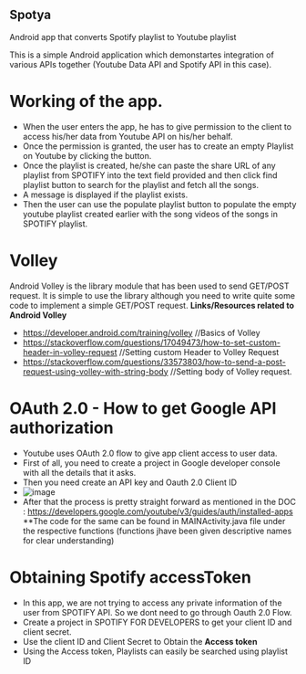 ## Spotya
Android app that converts Spotify playlist to Youtube playlist

This is a simple Android application which demonstartes integration of various APIs together (Youtube Data API and Spotify API in this case).

# Working of the app.
* When the user enters the app, he has to give permission to the client to access his/her data from Youtube API on his/her behalf.
* Once the permission is granted, the user has to create an empty Playlist on Youtube by clicking the button.
* Once the playlist is created, he/she can paste the share URL of any playlist from SPOTIFY into the text field provided and then click find playlist button to search for the playlist and fetch all the songs.
* A message is displayed if the playlist exists.
* Then the user can use the populate playlist button to populate the empty youtube playlist created earlier with the song videos of the songs in SPOTIFY playlist.

# Volley 
Android Volley is the library module that has been used to send GET/POST request. It is simple to use the library although you need to write quite some code to implement a simple GET/POST request.
**Links/Resources related to Android Volley**
* https://developer.android.com/training/volley      //Basics of Volley
* https://stackoverflow.com/questions/17049473/how-to-set-custom-header-in-volley-request   //Setting custom Header to Volley Request
* https://stackoverflow.com/questions/33573803/how-to-send-a-post-request-using-volley-with-string-body  //Setting body of Volley request.

# OAuth 2.0 - How to get Google API authorization
* Youtube uses OAuth 2.0 flow to give app client access to user data.
* First of all, you need to create a project in Google developer console with all the details that it asks.
* Then you need create an API key and Oauth 2.0 Client ID
* ![image](https://user-images.githubusercontent.com/60425800/124350682-a8d5b800-dc13-11eb-9071-f6ed429343c2.png)
* After that the process is pretty straight forward as mentioned in the DOC : https://developers.google.com/youtube/v3/guides/auth/installed-apps
**The code for the same can be found in MAINActivity.java file under the respective functions (functions jhave been given descriptive names for clear understanding)

# Obtaining Spotify accessToken
* In this app, we are not trying to access any private information of the user from SPOTIFY API. So we dont need to go through Oauth 2.0 Flow.
* Create a project in SPOTIFY FOR DEVELOPERS to get your client ID and client secret.
* Use the client ID and Client Secret to Obtain the **Access token**
* Using the Access token, Playlists can easily be searched using playlist ID



